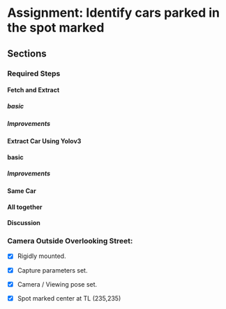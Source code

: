 # Assignment: Identify cars parked in the spot marked 

## Sections
### Required Steps
#### Fetch and Extract
##### basic
##### Improvements
#### Extract Car Using Yolov3
#### basic
##### Improvements
#### Same Car
#### All together

#### Discussion


### Camera Outside Overlooking Street:
 - [x] Rigidly mounted. 
 - [x] Capture parameters set. 
 - [x] Camera / Viewing pose set.
 - [x] Spot marked center at TL (235,235)


<!--stackedit_data:
eyJoaXN0b3J5IjpbMTIwNzI4Njc3MCwtMTAwODkxNTIzMiwtMT
E4MDQ1Mzk0Nl19
-->